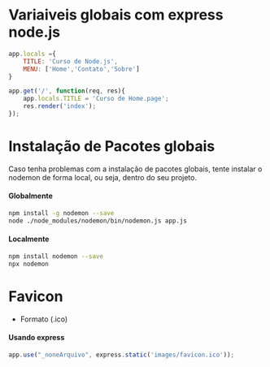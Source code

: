 # Variaiveis globais com express node.js

```javascript
app.locals ={
    TITLE: 'Curso de Node.js',
    MENU: ['Home','Contato','Sobre']
}

app.get('/', function(req, res){
    app.locals.TITLE = 'Curso de Home.page';
    res.render('index');
});

```

# Instalação de Pacotes globais
Caso tenha problemas com a instalação de pacotes globais, tente instalar o nodemon de forma local, ou seja, dentro do seu projeto.
#### Globalmente
```bash
npm install -g nodemon --save
node ./node_modules/nodemon/bin/nodemon.js app.js
```
#### Localmente
```bash
npm install nodemon --save
npx nodemon
```

# Favicon
- Formato (.ico)

#### Usando express
```javascript
app.use("_noneArquivo", express.static('images/favicon.ico'));
```